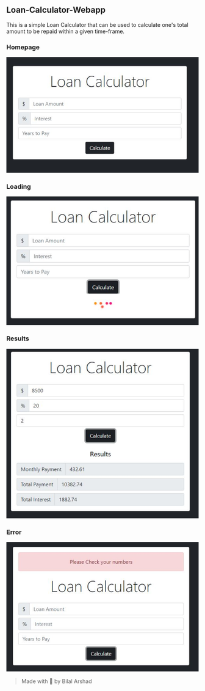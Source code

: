 ## Loan-Calculator-Webapp

This is a simple Loan Calculator that can be used to calculate one's total amount to be repaid within a given time-frame.

### Homepage
![alt text](https://github.com/MBA-997/Loan-Calculator-Webapp/blob/main/imgs/home.jpg?raw=true)

### Loading
![alt text](https://github.com/MBA-997/Loan-Calculator-Webapp/blob/main/imgs/loading.jpg?raw=true)

### Results
![alt text](https://github.com/MBA-997/Loan-Calculator-Webapp/blob/main/imgs/results.jpg?raw=true)

### Error
![alt text](https://github.com/MBA-997/Loan-Calculator-Webapp/blob/main/imgs/Error.jpg?raw=true)

> Made with 🖤 by Bilal Arshad
